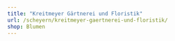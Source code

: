 ```yaml
---
title: "Kreitmeyer Gärtnerei und Floristik"
url: /scheyern/kreitmeyer-gaertnerei-und-floristik/
shop: Blumen
---
```

